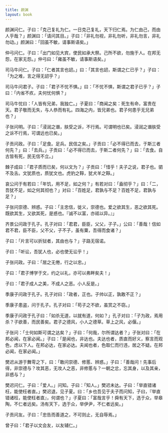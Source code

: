 ```yaml
---
title: 颜渊
layout: book
---
```


颜渊问仁。子曰：「克己复礼为仁。一日克己复礼，天下归仁焉。为仁由己，而由人乎哉？」颜渊曰：「请问其目。」子曰：「非礼勿视，非礼勿听，非礼勿言，非礼勿动。」颜渊曰：「回虽不敏，请事斯语矣。」

仲弓问仁。子曰：「出门如见大宾，使民如承大祭。己所不欲，勿施于人。在邦无怨，在家无怨。」仲弓曰：「雍虽不敏，请事斯语矣。」

司马牛问仁。子曰：「仁者其言也訒。」曰：「其言也訒，斯谓之仁已乎？」子曰：「为之难，言之得无訒乎？」

司马牛问君子。子曰：「君子不忧不惧。」曰：「不忧不惧，斯谓之君子已乎？」子曰：「内省不疚，夫何忧何惧？」

司马牛忧曰：「人皆有兄弟，我独亡。」子夏曰：「商闻之矣：死生有命，富贵在天。君子敬而无失，与人恭而有礼。四海之内，皆兄弟也。君子何患乎无兄弟也？」

子张问明。子曰：「浸润之谮，肤受之诉，不行焉。可谓明也已矣。浸润之谮肤受之诉不行焉，可谓远也已矣。」

子贡问政。子曰：「足食。足兵。民信之矣。」子贡曰：「必不得已而去，于斯三者何先？」曰：「去兵。」子贡曰：「必不得已而去，于斯二者何先？」曰：「去食。自古皆有死，民无信不立。」

棘子成曰：「君子质而已矣，何以文为？」子贡曰：「惜乎！夫子之说，君子也。驷不及舌。文犹质也，质犹文也。虎豹之鞟，犹犬羊之鞟。」

哀公问于有若曰：「年饥，用不足，如之何？」有若对曰：「盍彻乎？」曰：「二，吾犹不足，如之何其彻也？」对曰：「百姓足，君孰与不足？百姓不足，君孰与足？」

子张问崇德、辨惑。子曰：「主忠信，徙义，崇德也。爱之欲其生，恶之欲其死。既欲其生，又欲其死，是惑也。『诚不以富，亦祗以异。』」

齐景公问政于孔子。孔子对曰：「君君，臣臣，父父，子子。」公曰：「善哉！信如君不君，臣不臣，父不父，子不子，虽有粟，吾得而食诸？」

子曰：「片言可以折狱者，其由也与？」子路无宿诺。

子曰：「听讼，吾犹人也，必也使无讼乎！」

子张问政。子曰：「居之无倦，行之以忠。」

子曰：「君子博学于文，约之以礼，亦可以弗畔矣夫！」

子曰：「君子成人之美，不成人之恶。小人反是。」

季康子问政于孔子。孔子对曰：「政者，正也。子帅以正，孰敢不正？」

季康子患盗，问于孔子。孔子对曰：「苟子之不欲，虽赏之不窃。」

季康子问政于孔子曰：「如杀无道，以就有道，何如？」孔子对曰：「子为政，焉用杀？子欲善，而民善矣。君子之德风，小人之德草。草上之风，必偃。」

子张问：「士何如斯可谓之达矣？」子曰：「何哉，尔所谓达者？」子张对曰：「在邦必闻，在家必闻。」子曰：「是闻也，非达也。夫达也者，质直而好义，察言而观色，虑以下人。在邦必达，在家必达。夫闻也者，色取仁而行违，居之不疑。在邦必闻，在家必闻。」

樊迟从游于舞雩之下，曰：「敢问崇德、修慝、辨惑。」子曰：「善哉问！先事后得，非崇德与？攻其恶，无攻人之恶，非修慝与？一朝之忿，忘其身，以及其亲，非惑与？」

樊迟问仁。子曰：「爱人。」问知。子曰：「知人。」樊迟未达。子曰：「举直错诸枉，能使枉者直。」樊迟退，见子夏。曰：「乡也吾见于夫子而问知，子曰，『举直错诸枉，能使枉者直』，何谓也？」子夏曰：「富哉言乎！舜有天下，选于众，举皋陶，不仁者远矣。汤有天下，选于众，举伊尹，不仁者远矣。」

子贡问友。子曰：「忠告而善道之，不可则止，无自辱焉。」

曾子曰：「君子以文会友，以友辅仁。」

